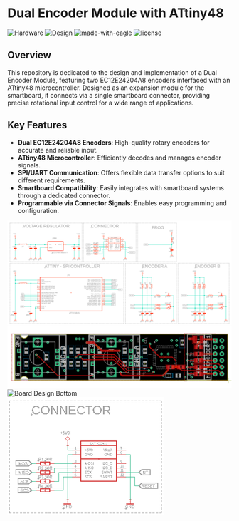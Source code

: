 # Dual Encoder Module with ATtiny48

![Hardware](https://img.shields.io/badge/Hardware-PCB-red)
![Design](https://img.shields.io/badge/Design-Schematic-blue)
![made-with-eagle](https://img.shields.io/badge/Made%20with-Eagle-blue.svg)
![license](https://img.shields.io/badge/license-MIT-green)

## Overview
This repository is dedicated to the design and implementation of a Dual Encoder Module, featuring two EC12E24204A8 encoders interfaced with an ATtiny48 microcontroller. Designed as an expansion module for the smartboard, it connects via a single smartboard connector, providing precise rotational input control for a wide range of applications.

## Key Features
- **Dual EC12E24204A8 Encoders**: High-quality rotary encoders for accurate and reliable input.
- **ATtiny48 Microcontroller**: Efficiently decodes and manages encoder signals.
- **SPI/UART Communication**: Offers flexible data transfer options to suit different requirements.
- **Smartboard Compatibility**: Easily integrates with smartboard systems through a dedicated connector.
- **Programmable via Connector Signals**: Enables easy programming and configuration.

![Schematic](media/sch.png)
![Board Design Top](media/brd_top.png)
![Board Design Bottom](media/brd_bottom.pnd)
![Connector Signals](media/CONx1.png)
